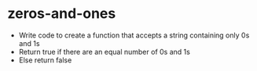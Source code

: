 # zeros-and-ones

* Write code to create a function that accepts a string containing only 0s and 1s
* Return true if there are an equal number of 0s and 1s
* Else return false
